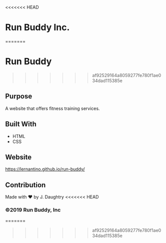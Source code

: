 <<<<<<< HEAD
# Run Buddy Inc.
=======
# Run Buddy
>>>>>>> af92529164a8059277fe780f1ae034dad115385e

## Purpose
A website that offers fitness training services.

## Built With
* HTML
* CSS

## Website
https://lernantino.github.io/run-buddy/

## Contribution
Made with ❤️ by J. Daughtry
<<<<<<< HEAD

### ©️2019 Run Buddy, Inc 
=======
>>>>>>> af92529164a8059277fe780f1ae034dad115385e
